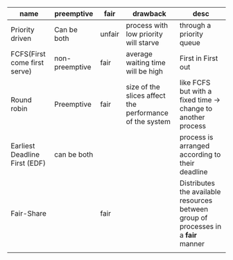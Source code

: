| name                          | preemptive     | fair   | drawback                                                | desc                                                                                |
| ----------------------------- | -------------- | ------ | ------------------------------------------------------- | ----------------------------------------------------------------------------------- |
| Priority driven               | Can be both    | unfair | process with low priority will starve                   | through a priority queue                                                            |
| FCFS(First come first serve)  | non-preemptive | fair   | average waiting time will be high                       | First in First out                                                                  |
| Round robin                   | Preemptive     | fair   | size of the slices affect the performance of the system | like FCFS but with a fixed time -> change to another process                        |
| Earliest Deadline First (EDF) | can be both    |        |                                                         | process is arranged according to their deadline                                     |
| Fair-Share                    |                | fair   |                                                         | Distributes the available resources between group of processes in a **fair** manner |
|                               |                |        |                                                         |                                                                                     |




